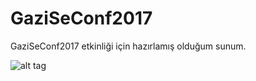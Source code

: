 # GaziSeConf2017
GaziSeConf2017 etkinliği için hazırlamış olduğum sunum.

![alt tag](https://emreovunc.com/images/Gaziseconf-2017.png)
